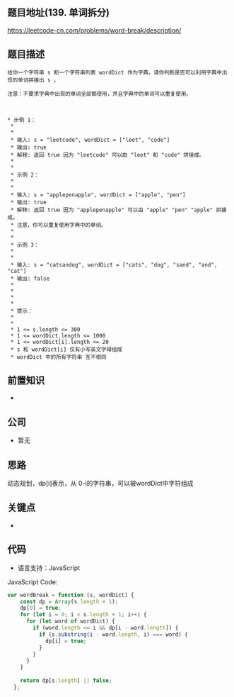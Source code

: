 
## 题目地址(139. 单词拆分)

https://leetcode-cn.com/problems/word-break/description/

## 题目描述

```
给你一个字符串 s 和一个字符串列表 wordDict 作为字典。请你判断是否可以利用字典中出现的单词拼接出 s 。
 
注意：不要求字典中出现的单词全部都使用，并且字典中的单词可以重复使用。

 

* 示例 1：
 * 
 * 
 * 输入: s = "leetcode", wordDict = ["leet", "code"]
 * 输出: true
 * 解释: 返回 true 因为 "leetcode" 可以由 "leet" 和 "code" 拼接成。
 * 
 * 
 * 示例 2：
 * 
 * 
 * 输入: s = "applepenapple", wordDict = ["apple", "pen"]
 * 输出: true
 * 解释: 返回 true 因为 "applepenapple" 可以由 "apple" "pen" "apple" 拼接成。
 * 注意，你可以重复使用字典中的单词。
 * 
 * 
 * 示例 3：
 * 
 * 
 * 输入: s = "catsandog", wordDict = ["cats", "dog", "sand", "and", "cat"]
 * 输出: false
 * 
 * 
 * 
 * 
 * 提示：
 * 
 * 
 * 1 <= s.length <= 300
 * 1 <= wordDict.length <= 1000
 * 1 <= wordDict[i].length <= 20
 * s 和 wordDict[i] 仅有小写英文字母组成
 * wordDict 中的所有字符串 互不相同
```

## 前置知识

- 

## 公司

- 暂无

## 思路

动态规划，dp[i]表示，从 0-i的字符串，可以被wordDict中字符组成

## 关键点

-  

## 代码

- 语言支持：JavaScript

JavaScript Code:

```javascript
var wordBreak = function (s, wordDict) {
    const dp = Array(s.length + 1);
    dp[0] = true;
    for (let i = 0; i < s.length + 1; i++) {
      for (let word of wordDict) {
        if (word.length <= i && dp[i - word.length]) {
          if (s.substring(i - word.length, i) === word) {
            dp[i] = true;
          }
        }
      }
    }
  
    return dp[s.length] || false;
  };

```


